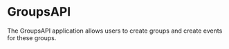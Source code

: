# GroupsAPI

The GroupsAPI application allows users to create groups and create events for these groups.